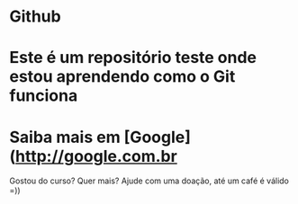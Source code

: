 # Github

# Este é um repositório teste onde estou aprendendo como o Git funciona

# Saiba mais em [Google](http://google.com.br

Gostou do curso? Quer mais? Ajude com uma doação, até um café é válido =))
